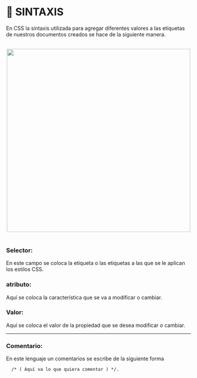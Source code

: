 # :mag_right: SINTAXIS 

En CSS la sintaxis utilizada para agregar diferentes valores a las etiquetas de nuestros documentos creados se hace de la siguiente manera.
<br>
<br>
<div  align="center" >
<img src="https://github.com/judali05/CSS-3/assets/129390687/702238d2-c61d-4d97-a002-71e4e24227f3" style=" width: 500px;" >
</div>
<br>

### Selector: 
En este campo se coloca la etiqueta o las etiquetas a las que se le aplican los estilos CSS.
 
### atributo: 
Aquí se coloca la característica que se va a modificar o cambiar.

### Valor: 
Aquí se coloca el valor de la propiedad que se desea modificar o cambiar.

***

### Comentario: 
En este lenguaje un comentarios se escribe de la siguiente forma
~~~
  /* ( Aquí va lo que quiera comentar ) */.
~~~




